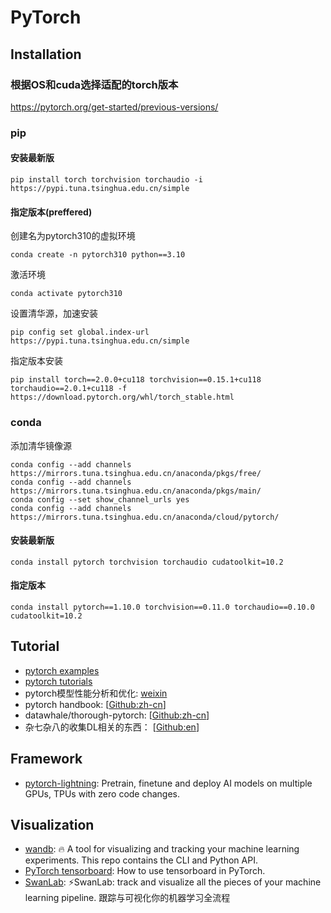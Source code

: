 # PyTorch
## Installation
### 根据OS和cuda选择适配的torch版本
https://pytorch.org/get-started/previous-versions/
### pip 
#### 安装最新版
```
pip install torch torchvision torchaudio -i https://pypi.tuna.tsinghua.edu.cn/simple
```
#### 指定版本(preffered)
创建名为pytorch310的虚拟环境
```
conda create -n pytorch310 python==3.10
```
激活环境
```
conda activate pytorch310
```
设置清华源，加速安装
```
pip config set global.index-url https://pypi.tuna.tsinghua.edu.cn/simple
```
指定版本安装
```
pip install torch==2.0.0+cu118 torchvision==0.15.1+cu118 torchaudio==2.0.1+cu118 -f https://download.pytorch.org/whl/torch_stable.html
```
### conda
添加清华镜像源
```
conda config --add channels https://mirrors.tuna.tsinghua.edu.cn/anaconda/pkgs/free/
conda config --add channels https://mirrors.tuna.tsinghua.edu.cn/anaconda/pkgs/main/
conda config --set show_channel_urls yes
conda config --add channels https://mirrors.tuna.tsinghua.edu.cn/anaconda/cloud/pytorch/
```
#### 安装最新版
```
conda install pytorch torchvision torchaudio cudatoolkit=10.2
```
#### 指定版本
```
conda install pytorch==1.10.0 torchvision==0.11.0 torchaudio==0.10.0 cudatoolkit=10.2
```

## Tutorial
- [pytorch examples](https://github.com/pytorch/examples)
- [pytorch tutorials](https://github.com/pytorch/tutorials)
- pytorch模型性能分析和优化: [weixin](https://mp.weixin.qq.com/s/lxJthBk1L2nYOyQyLbqqEw)
- pytorch handbook: [[Github:zh-cn](https://github.com/zergtant/pytorch-handbook)]
- datawhale/thorough-pytorch: [[Github:zh-cn](https://github.com/datawhalechina/thorough-pytorch)]
- 杂七杂八的收集DL相关的东西： [[Github:en](https://github.com/aymericdamien/TopDeepLearning)]

## Framework
- [pytorch-lightning](https://github.com/Lightning-AI/pytorch-lightning): Pretrain, finetune and deploy AI models on multiple GPUs, TPUs with zero code changes.

## Visualization
- [wandb](https://github.com/wandb/wandb): 🔥 A tool for visualizing and tracking your machine learning experiments. This repo contains the CLI and Python API.
- [PyTorch tensorboard](https://pytorch.org/docs/stable/tensorboard.html): How to use tensorboard in PyTorch.
- [SwanLab](https://github.com/SwanHubX/SwanLab): ⚡️SwanLab: track and visualize all the pieces of your machine learning pipeline. 跟踪与可视化你的机器学习全流程

